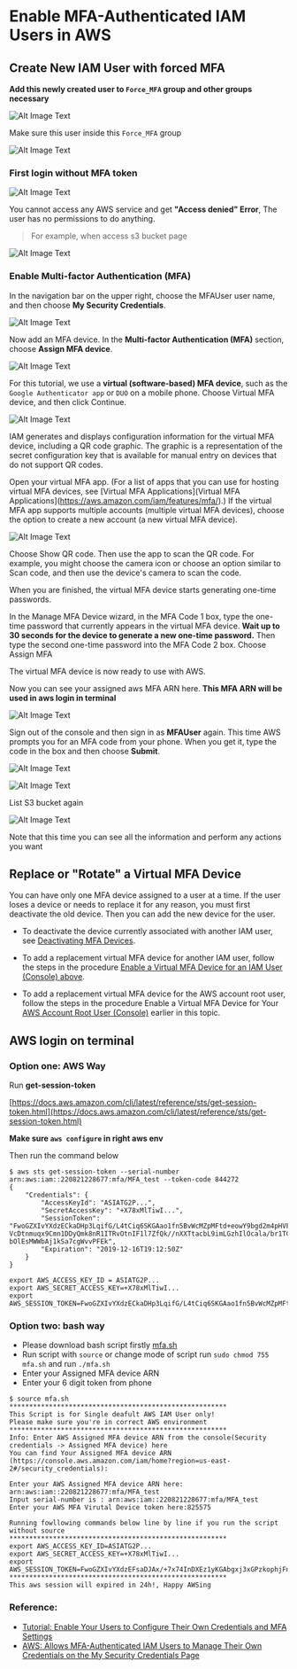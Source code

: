 # Enable MFA-Authenticated IAM Users in AWS

## Create New IAM User with forced MFA

**Add this newly created user to `Force_MFA` group and other groups necessary**

![Alt Image Text](images/1_1.png "body image")

Make sure this user inside this `Force_MFA` group

![Alt Image Text](images/1_2.png "body image")


### First login without MFA token 

![Alt Image Text](images/1_3.png "body image")

You cannot access any AWS service and get **"Access denied" Error**, The user has no permissions to do anything.

> For example, when access s3 bucket page

![Alt Image Text](images/1_4.png "body image")

### Enable Multi-factor Authentication (MFA)

In the navigation bar on the upper right, choose the MFAUser user name, and then choose **My Security Credentials**.

![Alt Image Text](images/1_5.png "body image")

Now add an MFA device. In the **Multi-factor Authentication (MFA)** section, choose **Assign MFA device**.

![Alt Image Text](images/1_6.png "body image")

For this tutorial, we use a **virtual (software-based) MFA device**, such as the `Google Authenticator app` or `DUO` on a mobile phone. Choose Virtual MFA device, and then click Continue.

![Alt Image Text](images/1_7.png "body image")

IAM generates and displays configuration information for the virtual MFA device, including a QR code graphic. The graphic is a representation of the secret configuration key that is available for manual entry on devices that do not support QR codes.

Open your virtual MFA app. (For a list of apps that you can use for hosting virtual MFA devices, see [Virtual MFA Applications](Virtual MFA Applications](https://aws.amazon.com/iam/features/mfa/).) If the virtual MFA app supports multiple accounts (multiple virtual MFA devices), choose the option to create a new account (a new virtual MFA device).


![Alt Image Text](images/1_8.png "body image")

Choose Show QR code. Then use the app to scan the QR code. For example, you might choose the camera icon or choose an option similar to Scan code, and then use the device's camera to scan the code.

When you are finished, the virtual MFA device starts generating one-time passwords.


In the Manage MFA Device wizard, in the MFA Code 1 box, type the one-time password that currently appears in the virtual MFA device. **Wait up to 30 seconds for the device to generate a new one-time password.** Then type the second one-time password into the MFA Code 2 box. Choose Assign MFA


The virtual MFA device is now ready to use with AWS.

Now you can see your assigned aws MFA ARN here. **This MFA ARN will be used in aws login in terminal**

![Alt Image Text](images/1_9.png "body image")


Sign out of the console and then sign in as **MFAUser** again. This time AWS prompts you for an MFA code from your phone. When you get it, type the code in the box and then choose **Submit**.

![Alt Image Text](images/1_11.png "body image")

![Alt Image Text](images/1_10.png "body image")


List S3 bucket again

![Alt Image Text](images/1_12.png "body image")

Note that this time you can see all the information and perform any actions you want


## Replace or "Rotate" a Virtual MFA Device

You can have only one MFA device assigned to a user at a time. If the user loses a device or needs to replace it for any reason, you must first deactivate the old device. Then you can add the new device for the user.

* To deactivate the device currently associated with another IAM user, see [Deactivating MFA Devices](https://docs.aws.amazon.com/IAM/latest/UserGuide/id_credentials_mfa_disable.html).

* To add a replacement virtual MFA device for another IAM user, follow the steps in the procedure [Enable a Virtual MFA Device for an IAM User (Console) above](https://docs.aws.amazon.com/IAM/latest/UserGuide/id_credentials_mfa_enable_virtual.html#enable-virt-mfa-for-iam-user).

* To add a replacement virtual MFA device for the AWS account root user, follow the steps in the procedure Enable a Virtual MFA Device for Your [AWS Account Root User (Console)](https://docs.aws.amazon.com/IAM/latest/UserGuide/id_credentials_mfa_enable_virtual.html#enable-virt-mfa-for-root) earlier in this topic.


## AWS login on terminal

### Option one: AWS Way

Run **get-session-token**

[https://docs.aws.amazon.com/cli/latest/reference/sts/get-session-token.html](https://docs.aws.amazon.com/cli/latest/reference/sts/get-session-token.html)

**Make sure `aws configure` in right aws env**

Then run the command below

```
$ aws sts get-session-token --serial-number arn:aws:iam::220821228677:mfa/MFA_test --token-code 844272
{
    "Credentials": {
        "AccessKeyId": "ASIATG2P...",
        "SecretAccessKey": "+X78xMlTiwI...",
        "SessionToken": "FwoGZXIvYXdzECkaDHp3LqifG/L4tCiq6SKGAao1fn5BvWcMZpMFtd+eowY9bgd2m4pHVFkwkDC0u5ySzkXkBJyvLXgnu5tcaieHhTBuAEU4Nn6+zST
VcDtnmuqx9Cmn1DDyQmk8nR1ITRvOtnIF1l7ZfQk//nXXTtacbL9imLGzhIlOcala/br1TCEYbuuOJnwfKByN2ralN9pPrOgQs1DaKPLc3O8FMigJFhbmVhCWk9ZZ3fazTFvHGg3By/g
bOlEsMWWbAj1kSa7cgWvvPFEk",
        "Expiration": "2019-12-16T19:12:50Z"
    }
}

export AWS_ACCESS_KEY_ID = ASIATG2P...
export AWS_SECRET_ACCESS_KEY=+X78xMlTiwI...
export AWS_SESSION_TOKEN=FwoGZXIvYXdzECkaDHp3LqifG/L4tCiq6SKGAao1fn5BvWcMZpMFtd+eowY9bgd2m4pHVFkwkDC0u5ySzkXkBJyvLXgnu5tcaieHhTBuAEU4Nn6+zSTVcDtnmuqx9Cmn1DDyQmk8nR1ITRvOtnIF1l7ZfQk//nXXTtacbL9imLGzhIlOcala/br1TCEYbuuOJnwfKByN2ralN9pPrOgQs1DaKPLc3O8FMigJFhbmVhCWk9ZZ3fazTFvHGg3By/gbOlEsMWWbAj1kSa7cgWvvPFEk
```

### Option two: bash way

* Please download bash script firstly [mfa.sh](mfa.sh)
* Run script with `source` or change mode of script run `sudo chmod 755 mfa.sh` and run `./mfa.sh `
* Enter your Assigned MFA device ARN
* Enter your 6 digit token from phone

```
$ source mfa.sh
*******************************************************
This Script is for Single deafult AWS IAM User only! 
Please make sure you're in correct AWS environment
*******************************************************
Info: Enter AWS Assigned MFA device ARN from the console(Security credentials -> Assigned MFA device) here 
You can find Your Assigned MFA device ARN (https://console.aws.amazon.com/iam/home?region=us-east-2#/security_credentials):

Enter your AWS Assigned MFA device ARN here: arn:aws:iam::220821228677:mfa/MFA_test
Input serial-number is : arn:aws:iam::220821228677:mfa/MFA_test
Enter your AWS MFA Virutal Device token here:825575

Running fowllowing commands below line by line if you run the script without source
*******************************************************
export AWS_ACCESS_KEY_ID=ASIATG2P...
export AWS_SECRET_ACCESS_KEY=+X78xMlTiwI...
export AWS_SESSION_TOKEN=FwoGZXIvYXdzEFsaDJAx/+7x74InDXEz1yKGAbgxj3xGPzkophjFn5ubHlgJ+malPf3LmQubxi6x7+fQqMPALq1guZm2Ivq2zSQY9skEkxpASJurSBJxN/Ow5UUCflfzCnxPqfnFQ5/VJ7aRigC0ZjCJdLfQioNrXe4dxnaV+T72V/jQang75egVEPSBtaB4yckaUj7WwrYImqEORVyQAdORKIrr5+8FMijXwQ5S7c1nLTWHpgRH7KoCI/lJSlp1p/XezesJgIBtqpiMAxzerNb4
*******************************************************
This aws session will expired in 24h!, Happy AWSing
```


### Reference:

* [Tutorial: Enable Your Users to Configure Their Own Credentials and MFA Settings](https://docs.aws.amazon.com/IAM/latest/UserGuide/tutorial_users-self-manage-mfa-and-creds.html)
* [AWS: Allows MFA-Authenticated IAM Users to Manage Their Own Credentials on the My Security Credentials Page](https://docs.aws.amazon.com/IAM/latest/UserGuide/reference_policies_examples_aws_my-sec-creds-self-manage.html)








